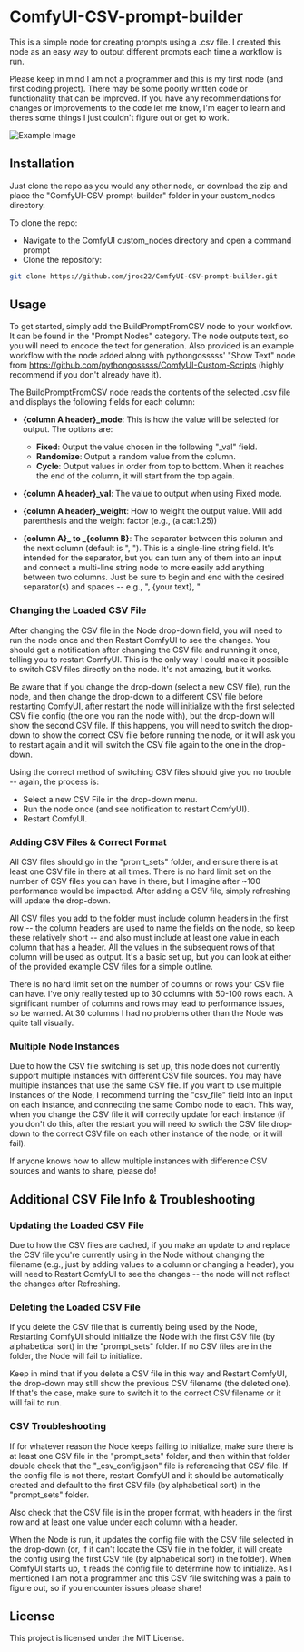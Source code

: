 # ComfyUI-CSV-prompt-builder

This is a simple node for creating prompts using a .csv file. I created this node as an easy way to output different prompts each time a workflow is run.

Please keep in mind I am not a programmer and this is my first node (and first coding project). There may be some poorly written code or functionality that can be improved. If you have any recommendations for changes or improvements to the code let me know, I'm eager to learn and theres some things I just couldn't figure out or get to work.

![Example Image](https://github.com/jroc22/ComfyUI-CSV-prompt-builder/blob/main/examples/example_image.png)

## Installation

Just clone the repo as you would any other node, or download the zip and place the "ComfyUI-CSV-prompt-builder" folder in your custom_nodes directory.


To clone the repo:

- Navigate to the ComfyUI custom_nodes directory and open a command prompt
- Clone the repository:

```bash
git clone https://github.com/jroc22/ComfyUI-CSV-prompt-builder.git

```

## Usage

To get started, simply add the BuildPromptFromCSV node to your workflow. It can be found in the "Prompt Nodes" category. The node outputs text, so you will need to encode the text for generation. Also provided is an example workflow with the node added along with pythongosssss' "Show Text" node from https://github.com/pythongosssss/ComfyUI-Custom-Scripts (highly recommend if you don't already have it).

The BuildPromptFromCSV node reads the contents of the selected .csv file and displays the following fields for each column:

- **{column A header}_mode**: This is how the value will be selected for output. The options are:
  - **Fixed**: Output the value chosen in the following "_val" field.
  - **Randomize**: Output a random value from the column.
  - **Cycle**: Output values in order from top to bottom. When it reaches the end of the column, it will start from the top again. 

- **{column A header}_val**: The value to output when using Fixed mode.

- **{column A header}_weight**: How to weight the output value. Will add parenthesis and the weight factor (e.g., (a cat:1.25))

- **{column A}_ to _{column B}**: The separator between this column and the next column (default is ", "). This is a single-line string field. It's intended for the separator, but you can turn any of them into an input and connect a multi-line string node to more easily add anything between two columns. Just be sure to begin and end with the desired separator(s) and spaces -- e.g., ", {your text}, "

### Changing the Loaded CSV File

After changing the CSV file in the Node drop-down field, you will need to run the node once and then Restart ComfyUI to see the changes. You should get a notification after changing the CSV file and running it once, telling you to restart ComfyUI. This is the only way I could make it possible to switch CSV files directly on the node. It's not amazing, but it works.

Be aware that if you change the drop-down (select a new CSV file), run the node, and then change the drop-down to a different CSV file before restarting ComfyUI, after restart the node will initialize with the first selected CSV file config (the one you ran the node with), but the drop-down will show the second CSV file. If this happens, you will need to switch the drop-down to show the correct CSV file before running the node, or it will ask you to restart again and it will switch the CSV file again to the one in the drop-down.

Using the correct method of switching CSV files should give you no trouble -- again, the process is:

- Select a new CSV File in the drop-down menu.
- Run the node once (and see notification to restart ComfyUI).
- Restart ComfyUI.

### Adding CSV Files & Correct Format

All CSV files should go in the "promt_sets" folder, and ensure there is at least one CSV file in there at all times. There is no hard limit set on the number of CSV files you can have in there, but I imagine after ~100 performance would be impacted. After adding a CSV file, simply refreshing will update the drop-down.

All CSV files you add to the folder must include column headers in the first row -- the column headers are used to name the fields on the node, so keep these relatively short -- and also must include at least one value in each column that has a header. All the values in the subsequent rows of that column will be used as output. It's a basic set up, but you can look at either of the provided example CSV files for a simple outline.

There is no hard limit set on the number of columns or rows your CSV file can have. I've only really tested up to 30 columns with 50-100 rows each. A significant number of columns and rows may lead to performance issues, so be warned. At 30 columns I had no problems other than the Node was quite tall visually.

### Multiple Node Instances

Due to how the CSV file switching is set up, this node does not currently support multiple instances with different CSV file sources. You may have multiple instances that use the same CSV file. If you want to use multiple instances of the Node, I recommend turning the "csv_file" field into an input on each instance, and connecting the same Combo node to each. This way, when you change the CSV file it will correctly update for each instance (if you don't do this, after the restart you will need to swtich the CSV file drop-down to the correct CSV file on each other instance of the node, or it will fail).

If anyone knows how to allow multiple instances with difference CSV sources and wants to share, please do!

## Additional CSV File Info & Troubleshooting

### Updating the Loaded CSV File

Due to how the CSV files are cached, if you make an update to and replace the CSV file you're currently using in the Node without changing the filename (e.g., just by adding values to a column or changing a header), you will need to Restart ComfyUI to see the changes -- the node will not reflect the changes after Refreshing. 

### Deleting the Loaded CSV File

If you delete the CSV file that is currently being used by the Node, Restarting ComfyUI should initialize the Node with the first CSV file (by alphabetical sort) in the "prompt_sets" folder. If no CSV files are in the folder, the Node will fail to initialize. 

Keep in mind that if you delete a CSV file in this way and Restart ComfyUI, the drop-down may still show the previous CSV filename (the deleted one). If that's the case, make sure to switch it to the correct CSV filename or it will fail to run.

### CSV Troubleshooting

If for whatever reason the Node keeps failing to initialize, make sure there is at least one CSV file in the "prompt_sets" folder, and then within that folder double check that the "_csv_config.json" file is referencing that CSV file. If the config file is not there, restart ComfyUI and it should be automatically created and default to the first CSV file (by alphabetical sort) in the "prompt_sets" folder. 

Also check that the CSV file is in the proper format, with headers in the first row and at least one value under each column with a header.

When the Node is run, it updates the config file with the CSV file selected in the drop-down (or, if it can't locate the CSV file in the folder, it will create the config using the first CSV file (by alphabetical sort) in the folder). When ComfyUI starts up, it reads the config file to determine how to initialize. As I mentioned I am not a programmer and this CSV file switching was a pain to figure out, so if you encounter issues please share!

## License

This project is licensed under the MIT License.
